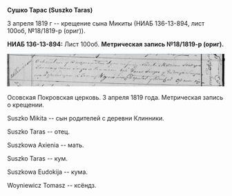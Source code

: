 **Сушко Тарас (Suszko Taras)**

3 апреля 1819 г -- крещение сына Микиты (НИАБ 136-13-894, лист 100об,
№18/1819-р (ориг)).

**НИАБ 136-13-894:** Лист 100об. **Метрическая запись №18/1819-р
(ориг).**

![](./media/c184a9a8914bf7bc4d1af7138f779818fd06fcb8.png)

Осовская Покровская церковь. 3 апреля 1819 года. Метрическая запись о
крещении.

Suszko Mikita -- сын родителей с деревни Клинники.

Suszko Taras -- отец.

Suszkowa Axienia -- мать.

Suszko Taras -- кум.

Suszkowa Eudokija -- кума.

Woyniewicz Tomasz -- ксёндз.
